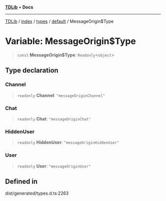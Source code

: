 [**TDLib**](../../../../../../README.md) • **Docs**

***

[TDLib](../../../../../../modules.md) / [index](../../../../../README.md) / [types](../../../README.md) / [default](../README.md) / MessageOrigin$Type

# Variable: MessageOrigin$Type

> `const` **MessageOrigin$Type**: `Readonly`\<`object`\>

## Type declaration

### Channel

> `readonly` **Channel**: `"messageOriginChannel"`

### Chat

> `readonly` **Chat**: `"messageOriginChat"`

### HiddenUser

> `readonly` **HiddenUser**: `"messageOriginHiddenUser"`

### User

> `readonly` **User**: `"messageOriginUser"`

## Defined in

dist/generated/types.d.ts:2263
